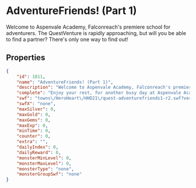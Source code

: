 # AdventureFriends! (Part 1)

Welcome to Aspenvale Academy, Falconreach's premiere school for adventurers. The QuestVenture is rapidly approaching, but will you be able to find a partner? There's only one way to find out!

## Properties

```json
{
    "id": 1811,
    "name": "AdventureFriends! (Part 1)",
    "description": "Welcome to Aspenvale Academy, Falconreach's premiere school for adventurers. The QuestVenture is rapidly approaching, but will you be able to find a partner? There's only one way to find out!",
    "complete": "Enjoy your rest, for another busy day at Aspenvale Academy awaits!",
    "swf": "towns\/HeroHeart\/HHD21\/quest-adventurefriends1-r2.swf?ver=1",
    "swfX": "none",
    "maxSilver": 0,
    "maxGold": 0,
    "maxGems": 0,
    "maxExp": 0,
    "minTime": 0,
    "counter": 0,
    "extra": "",
    "dailyIndex": 0,
    "dailyReward": 0,
    "monsterMinLevel": 0,
    "monsterMaxLevel": 0,
    "monsterType": "none",
    "monsterGroupSwf": "none"
}
```

